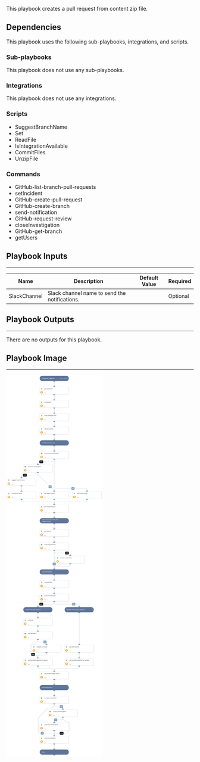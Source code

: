 This playbook creates a pull request from content zip file.

## Dependencies
This playbook uses the following sub-playbooks, integrations, and scripts.

### Sub-playbooks
This playbook does not use any sub-playbooks.

### Integrations
This playbook does not use any integrations.

### Scripts
* SuggestBranchName
* Set
* ReadFile
* IsIntegrationAvailable
* CommitFiles
* UnzipFile

### Commands
* GitHub-list-branch-pull-requests
* setIncident
* GitHub-create-pull-request
* GitHub-create-branch
* send-notification
* GitHub-request-review
* closeInvestigation
* GitHub-get-branch
* getUsers

## Playbook Inputs
---

| **Name** | **Description** | **Default Value** | **Required** |
| --- | --- | --- | --- |
| SlackChannel | Slack channel name to send the notifications. |  | Optional |

## Playbook Outputs
---
There are no outputs for this playbook.

## Playbook Image
---
![Pull Request Creation](../Doc_files/Pull_Request_Creation.png)